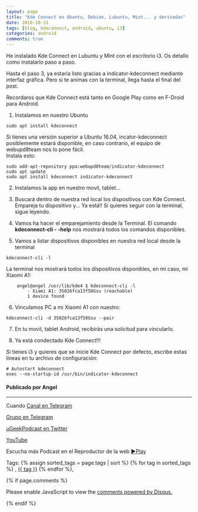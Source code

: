 ```yaml
---
layout: page
title: "Kde Connect en Ubuntu, Debian, Lubuntu, Mint... y derivadas"
date: 2018-10-31
tags: [blog, kdeconnect, android, ubuntu, i3]
categories: android
comments: true
---
```


He instalado Kde Connect en Lubuntu y Mint con el escritorio i3. Os detallo como instalarlo paso a paso.  

Hasta el paso 3, ya estaría listo gracias a indicator-kdeconnect mediante interfaz gráfica. Pero si te animas con la terminal, llega hasta el final del post.  

Recordaros que Kde Connect está tanto en Google Play como en F-Droid para Android.  

1) Instalamos en nuestro Ubuntu  

```
sudo apt install kdeconnect
```  

Si tienes una versión superior a Ubuntu 16.04, incator-kdeconnect posiblemente estará disponible, en caso contrario, el equipo de webupd8team nos lo pone fácil.  
Instala esto:  

```
sudo add-apt-repository ppa:webupd8team/indicator-kdeconnect
sudo apt update
sudo apt install kdeconnect indicator-kdeconnect
```  

2) Instalamos la app en nuestro movil, tablet...  

3) Buscará dentro de nuestra red local los dispositivos con Kde Connect. Empareja tu dispositivo y... Ya está!! Si quieres seguir con la terminal, sigue leyendo.  

4) Vamos ha hacer el emparejamiento desde la Terminal. El comando **kdeconnect-cli - -help** nos mostrará todos los comandos disponibles.  

5) Vamos a listar dispositivos disponibles en nuestra red local desde la terminal  

```
kdeconnect-cli -l
```  

La terminal nos mostrará todos los dispositivos disponibles, en mi caso, mi Xiaomi A1:  

```
    angel@angel /usr/lib/kde4 $ kdeconnect-cli -l
        - Xiami A1: 35826fca13f58Gsu (reachable)
	    1 device found  
```  

6) Vinculamos PC a mi Xiaomi A1 con nuestro:  

```
kdeconnect-cli -d 35826fca13f58Gsu --pair  
```  

7) En tu movil, tablet Android, recibirás una solicitud para vincularlo.  

8) Ya está condectado Kde Connect!!!  

Si tienes i3 y quieres que se inicie Kde Connect por defecto, escribe estas líneas en tu archivo de configuración:  

```
# Autostart kdeconnect
exec --no-startup-id /usr/bin/indicator-kdeconnect
```






#### Publicado por Angel 
<!-- -------------------------------------Aquí abajo los comentarios -------------------------------------------  -->
---
Cuando 
[Canal en Telegram](https://t.me/uGeek)  

[Grupo en Telegram](https://t.me/uGeekPodcast)  

[uGeekPodcast en Twitter](https://twitter.com/ugeekpodcast)  

[YouTube](https://www.youtube.com/channel/UCVmGqdwOeswJ55IFmsYNlww)  

Escucha más Podcast en el Reproductor de la web [►Play](https://ugeek.github.io/podcasts/)  

Tags: {% assign sorted_tags = page.tags | sort %} {% for tag in sorted_tags %} , <span class="tag"><a href="/tag#{{ tag }}">{{ tag }}</a></span> {% endfor %},


{% if page.comments %}
<div id="disqus_thread"></div>
<script>

/**
*  RECOMMENDED CONFIGURATION VARIABLES: EDIT AND UNCOMMENT THE SECTION BELOW TO INSERT DYNAMIC VALUES FROM YOUR PLATFORM OR CMS.
*  LEARN WHY DEFINING THESE VARIABLES IS IMPORTANT: https://disqus.com/admin/universalcode/#configuration-variables*/
/*
var disqus_config = function () {
this.page.url = PAGE_URL;  // Replace PAGE_URL with your page's canonical URL variable
this.page.identifier = PAGE_IDENTIFIER; // Replace PAGE_IDENTIFIER with your page's unique identifier variable
};
*/
(function() { // DON'T EDIT BELOW THIS LINE
var d = document, s = d.createElement('script');
s.src = 'https://https-angelbcn-github-io-ugeek.disqus.com/embed.js';
s.setAttribute('data-timestamp', +new Date());
(d.head || d.body).appendChild(s);
})();
</script>
<noscript>Please enable JavaScript to view the <a href="https://disqus.com/?ref_noscript">comments powered by Disqus.</a></noscript>

{% endif %}

<script id="dsq-count-scr" src="//https-angelbcn-github-io-ugeek.disqus.com/count.js" async></script>

